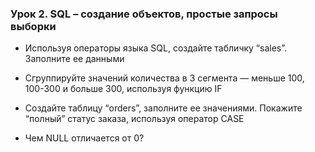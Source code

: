 ### Урок 2. SQL – создание объектов, простые запросы выборки

* Используя операторы языка SQL, создайте табличку “sales”. Заполните ее данными

* Сгруппируйте значений количества в 3 сегмента — меньше 100, 100-300 и больше 300, используя функцию IF

* Создайте таблицу “orders”, заполните ее значениями. Покажите “полный” статус заказа, используя оператор CASE

* Чем NULL отличается от 0?
